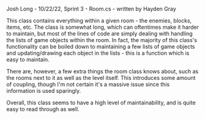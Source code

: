 Josh Long - 10/22/22, Sprint 3 - Room.cs - written by Hayden Gray

This class contains everything within a given room - the enemies, blocks, items, etc. The class is somewhat long, which can oftentimes make it harder to maintain, but most of the lines of code are simply dealing with handling the lists of game objects within the room. In fact, the majority of this class's functionality can be boiled down to maintaining a few lists of game objects and updating/drawing each object in the lists - this is a function which is easy to maintain.

There are, however, a few extra things the room class knows about, such as the rooms next to it as well as the level itself. This introduces some amount of coupling, though I'm not certain it's a massive issue since this information is used sparingly.

Overall, this class seems to have a high level of maintainability, and is quite easy to read through as well.
